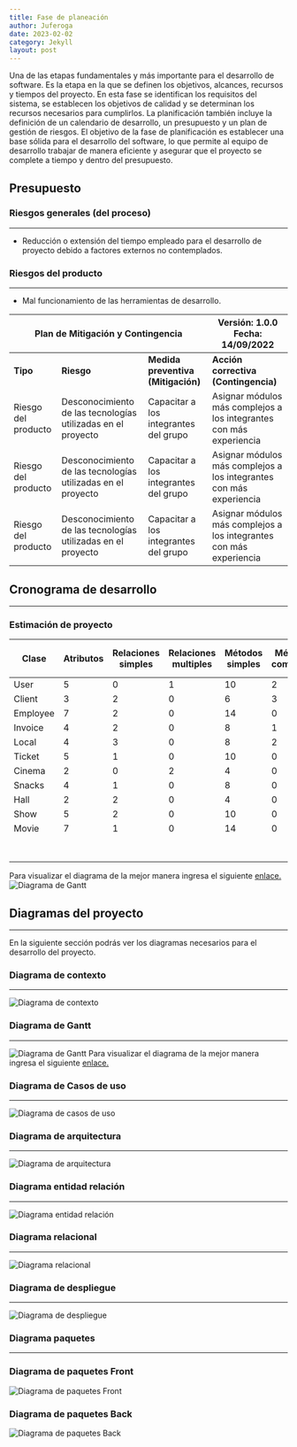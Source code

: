```yaml
---
title: Fase de planeación
author: Juferoga
date: 2023-02-02
category: Jekyll
layout: post
---
```


Una de las etapas fundamentales y más importante para el desarrollo de software. Es la etapa en la que se definen los objetivos, alcances, recursos y tiempos del proyecto. En esta fase se identifican los requisitos del sistema, se establecen los objetivos de calidad y se determinan los recursos necesarios para cumplirlos. La planificación también incluye la definición de un calendario de desarrollo, un presupuesto y un plan de gestión de riesgos. El objetivo de la fase de planificación es establecer una base sólida para el desarrollo del software, lo que permite al equipo de desarrollo trabajar de manera eficiente y asegurar que el proyecto se complete a tiempo y dentro del presupuesto.

## Presupuesto

### Riesgos generales (del proceso)

---

- Reducción o extensión del tiempo empleado para el desarrollo de proyecto debido a factores externos no contemplados.

### Riesgos del producto

---

- Mal funcionamiento de las herramientas de desarrollo.

<table>
  <thead>
    <tr>
      <th colspan="3">Plan de Mitigación y Contingencia</th>
      <th>Versión: 1.0.0<br>Fecha: 14/09/2022</th>
    </tr>
  </thead>
  <tbody>
    <tr>
      <td><strong>Tipo</strong></td>
      <td><strong>Riesgo</strong></td>
      <td><strong>Medida preventiva (Mitigación)</strong></td>
      <td><strong>Acción correctiva (Contingencia)</strong></td>
    </tr>
    <tr>
      <td>Riesgo del producto</td>
      <td>Desconocimiento de las tecnologías utilizadas en el proyecto</td>
      <td>Capacitar a los integrantes del grupo</td>
      <td>Asignar módulos más complejos a los integrantes con más experiencia</td>
    </tr>
    <tr>
      <td>Riesgo del producto</td>
      <td>Desconocimiento de las tecnologías utilizadas en el proyecto</td>
      <td>Capacitar a los integrantes del grupo</td>
      <td>Asignar módulos más complejos a los integrantes con más experiencia</td>
    </tr>
    <tr>
      <td>Riesgo del producto</td>
      <td>Desconocimiento de las tecnologías utilizadas en el proyecto</td>
      <td>Capacitar a los integrantes del grupo</td>
      <td>Asignar módulos más complejos a los integrantes con más experiencia</td>
    </tr>
  </tbody>
</table>

## Cronograma de desarrollo

---

### Estimación de proyecto

<div class="table-wrapper" markdown="block">
  <table>
    <thead>
      <tr>
        <th>Clase</th>
        <th>Atributos</th>
        <th>Relaciones simples</th>
        <th>Relaciones multiples</th>
        <th>Métodos simples</th>
        <th>Métodos complejos</th>
        <th>Índice de tamaño</th>
        <th>Tipo de clase</th>
        <th>LOC</th>
      </tr>
    </thead>
    <tbody>
      <tr>
        <td>User</td>
        <td>5</td>
        <td>0</td>
        <td>1</td>
        <td>10</td>
        <td>2</td>
        <td>75</td>
        <td>Grande</td>
        <td>300</td>
      </tr>
      <tr>
        <td>Client</td>
        <td>3</td>
        <td>2</td>
        <td>0</td>
        <td>6</td>
        <td>3</td>
        <td>66</td>
        <td>Grande</td>
        <td>264</td>
      </tr>
      <tr>
        <td>Employee</td>
        <td>7</td>
        <td>2</td>
        <td>0</td>
        <td>14</td>
        <td>0</td>
        <td>76</td>
        <td>Grande</td>
        <td>304</td>
      </tr>
      <tr>
        <td>Invoice</td>
        <td>4</td>
        <td>2</td>
        <td>0</td>
        <td>8</td>
        <td>1</td>
        <td>56</td>
        <td>Grande</td>
        <td>224</td>
      </tr>
      <tr>
        <td>Local</td>
        <td>4</td>
        <td>3</td>
        <td>0</td>
        <td>8</td>
        <td>2</td>
        <td>69</td>
        <td>Grande</td>
        <td>276</td>
      </tr>
      <tr>
        <td>Ticket</td>
        <td>5</td>
        <td>1</td>
        <td>0</td>
        <td>10</td>
        <td>0</td>
        <td>53</td>
        <td>Grande</td>
        <td>212</td>
      </tr>
      <tr>
        <td>Cinema</td>
        <td>2</td>
        <td>0</td>
        <td>2</td>
        <td>4</td>
        <td>0</td>
        <td>30</td>
        <td>Mediana</td>
        <td>120</td>
      </tr>
      <tr>
        <td>Snacks</td>
        <td>4</td>
        <td>1</td>
        <td>0</td>
        <td>8</td>
        <td>0</td>
        <td>43</td>
        <td>Mediana</td>
        <td>172</td>
      </tr>
      <tr>
        <td>Hall</td>
        <td>2</td>
        <td>2</td>
        <td>0</td>
        <td>4</td>
        <td>0</td>
        <td>26</td>
        <td>Pequeña</td>
        <td>104</td>
      </tr>
      <tr>
        <td>Show</td>
        <td>5</td>
        <td>2</td>
        <td>0</td>
        <td>10</td>
        <td>0</td>
        <td>56</td>
        <td>Grande</td>
        <td>224</td>
      </tr>
      <tr>
        <td>Movie</td>
        <td>7</td>
        <td>1</td>
        <td>0</td>
        <td>14</td>
        <td>0</td>
        <td>73</td>
        <td>Grande</td>
        <td>292</td>
      </tr>
      <tr>
        <td colspan="7"></td>
        <td>TOTAL LINEAS</td>
        <td>2192</td>
      </tr>
    </tbody>
  </table>
</div>

Para visualizar el diagrama de la mejor manera ingresa el siguiente [enlace.][1]
![Diagrama de Gantt](/patrones/assets/images/pages/planeacion/DiagramaDeGantt.png "Diagrama de Gantt")

## Diagramas del proyecto

---

En la siguiente sección podrás ver los diagramas necesarios para el desarrollo del proyecto.

### Diagrama de contexto

---

![Diagrama de contexto](/patrones/assets/images/pages/planeacion/DiagramaContexto.svg "Diagrama de Contexto")

### Diagrama de Gantt

---

  ![Diagrama de Gantt](/patrones/assets/images/pages/planeacion/DiagramaDeGantt.png "Diagrama de Gantt")
  Para visualizar el diagrama de la mejor manera ingresa el siguiente [enlace.][1]

### Diagrama de Casos de uso

---

![Diagrama de casos de uso](/patrones/assets/images/pages/planeacion/DiagramaCU.svg "Diagrama de casos de uso")

### Diagrama de arquitectura

---

![Diagrama de arquitectura](/patrones/assets/images/pages/planeacion/DiagramaArquitectura.svg "Diagrama de arquitectura")

### Diagrama entidad relación

---

![Diagrama entidad relación](/patrones/assets/images/pages/planeacion/DiagramaER.svg "Diagrama entidad relación")

### Diagrama relacional

---

  ![Diagrama relacional](/patrones/assets/images/pages/planeacion/DiagramaRelacional.svg "Diagrama relacional")

### Diagrama de despliegue

---

  ![Diagrama de despliegue](/patrones/assets/images/pages/planeacion/DiagramaDespliegue.svg "Diagrama de despliegue")

### Diagrama paquetes

---

### Diagrama de paquetes Front

  ![Diagrama de paquetes Front](/patrones/assets/images/pages/planeacion/DiagramaPaquetesFront.svg "Diagrama de paquetes Front")

### Diagrama de paquetes Back

  ![Diagrama de paquetes Back](/patrones/assets/images/pages/planeacion/DiagramaPaquetesBack.svg "Diagrama de paquetes Back")

[1]: https://github.com/users/Juferoga/projects/5/views/3
